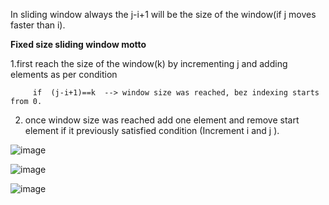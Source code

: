In sliding window always the j-i+1 will be the size of the window(if j moves faster than i).

**Fixed size sliding window motto**

1.first reach the size of the window(k) by incrementing j and adding elements as per condition

         if  (j-i+1)==k  --> window size was reached, bez indexing starts from 0.
         
2. once window size was reached add one element and remove start element if it previously satisfied condition (Increment i and j ).


![image](https://user-images.githubusercontent.com/70280546/167444204-feac6cdf-ad5d-4127-a030-7429579c654c.png)

![image](https://user-images.githubusercontent.com/70280546/167444633-45250ffe-d235-4cc2-8130-ebbd962b9145.png)


![image](https://user-images.githubusercontent.com/70280546/167444645-fd7a55fb-2119-4284-abdb-f22307abcb9a.png)




